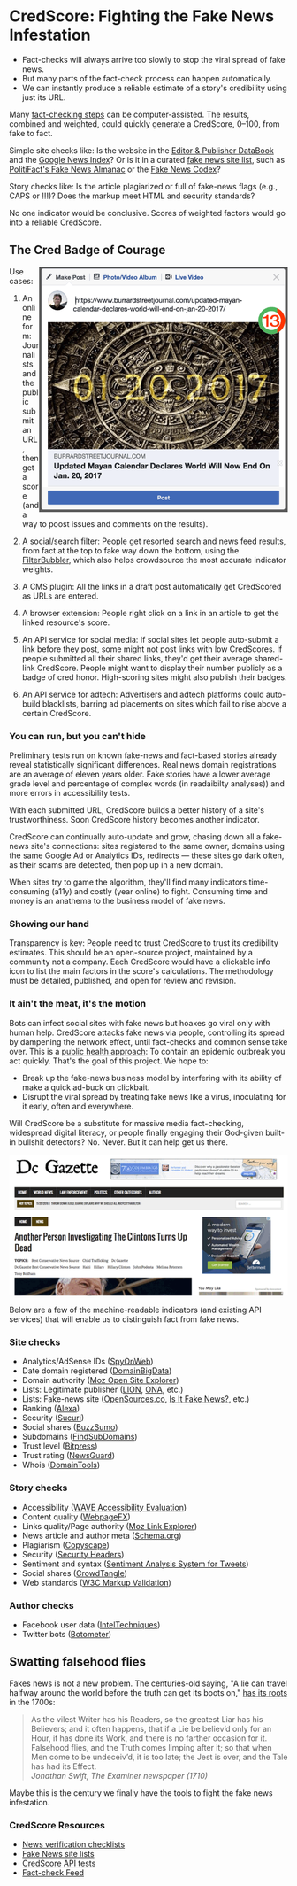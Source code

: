 # CredScore: Fighting the Fake News Infestation #
* Fact-checks will always arrive too slowly to stop the viral spread of fake news.
* But many parts of the fact-check process can happen automatically.
* We can instantly produce a reliable estimate of a story's credibility using just its URL.

Many <a href="https://github.com/hearvox/Research/blob/master/News-Trust/news-verification-checklists.md">fact-checking steps</a> can be computer-assisted. The results, combined and weighted, could quickly generate a CredScore, 0–100, from fake to fact. 

Simple site checks like: Is the website in the <a href="http://www.editorandpublisher.com/databook/data/?djoPage=search_details&djoPid=25874">Editor &amp; Publisher DataBook</a> and the <a href="https://news.google.com/">Google News Index</a>? Or is it in a curated <a href="https://github.com/hearvox/Research/blob/master/News-Trust/fake-news-site-lists.md">fake news site list</a>, such as <a href="https://infogram.com/politifacts-fake-news-almanac-1gew2vjdxl912nj">PolitiFact's Fake News Almanac</a> or the <a href="http://www.fakenewscodex.com/">Fake News Codex</a>?

Story checks like: Is the article plagiarized or full of fake-news flags (e.g., CAPS or !!!)? Does the markup meet HTML and security standards?
  
No one indicator would be conclusive. Scores of weighted factors would go into a reliable CredScore.

## The Cred Badge of Courage ##
<img src="https://raw.githubusercontent.com/hearvox/Research/master/News-Trust/assets/FB-fake-news-post.png" width="450" alt="Mockup of Facebook post of fake news link with low CredScore" align="right" />Use cases:<br>
1. An online form: Journalists and the public submit an URL, then get a score (and a way to poost issues and comments on the results).

2. A social/search filter: People get resorted search and news feed results, from fact at the top to fake way down the bottom, using the <a href="http://filterbubbler.org/">FilterBubbler</a>, which also helps crowdsource the most accurate indicator weights.

3. A CMS plugin: All the links in a draft post automatically get CredScored as URLs are entered.

4. A browser extension: People right click on a link in an article to get the linked resource's score.

5. An API service for social media: If social sites let people auto-submit a link before they post, some might not post links with low CredScores. If people submitted all their shared links, they'd get their average shared-link CredScore. People might want to display their number publicly as a badge of cred honor. High-scoring sites might also publish their badges.

6. An API service for adtech: Advertisers and adtech platforms could auto-build blacklists, barring ad placements on sites which fail to rise above a certain CredScore.

### You can run, but you can't hide ###
Preliminary tests run on known fake-news and fact-based stories already reveal statistically significant differences. Real news domain registrations are an average of eleven years older. Fake stories have a lower average grade level and percentage of complex words (in readaibilty analyses)) and more errors in accessibility tests.

With each submitted URL, CredScore builds a better history of a site's trustworthiness. Soon CredScore history becomes another indicator. 

CredScore can continually auto-update and grow, chasing down all a fake-news site's connections: sites registered to the same owner, domains using the same Google Ad or Analytics IDs, redirects — these sites go dark often, as their scams are detected, then pop up in a new domain. 

When sites try to game the algorithm, they'll find many indicators time-consuming (a11y) and costly (year online) to fight. Consuming time and money is an anathema to the business model of fake news. 

### Showing our hand ###
Transparency is key: People need to trust CredScore to trust its credibility estimates. This should be an open-source project, maintained by a community not a company. Each CredScore would have a clickable info icon to list the main factors in the score's calculations. The methodology must be detailed, published, and open for review and revision. 

### It ain't the meat, it's the motion ###
Bots can infect social sites with fake news but hoaxes go viral only with human help. CredScore attacks fake news via people, controlling its spread by dampening the network effect, until fact-checks and common sense take over. This is a <a href="https://www-m.cnn.com/2018/08/15/health/violent-crime-disease-contagious-partner/index.html">public health approach</a>: To contain an epidemic outbreak you act quickly. That's the goal of this project. We hope to:
* Break up the fake-news business model by interfering with its ability of make a quick ad-buck on clickbait.
* Disrupt the viral spread by treating fake news like a virus, inoculating for it early, often and everywhere.

Will CredScore be a substitute for massive media fact-checking, widespread digital literacy, or people finally engaging their God-given built-in bullshit detectors? No. Never. But it can help get us there.

<div align="center"><img src="https://raw.githubusercontent.com/hearvox/Research/master/News-Trust/assets/cbs-fake-news-screenshots.gif" alt="Screenshots of fake news articles" /></div>

Below are a few of the machine-readable indicators (and existing API services) that will enable us to distinguish fact from fake news.

### Site checks ###
* Analytics/AdSense IDs (<a href="http://spyonweb.com/">SpyOnWeb</a>)
* Date domain registered (<a href="https://domainbigdata.com/">DomainBigData</a>)
* Domain authority (<a href="https://moz.com/researchtools/ose/">Moz Open Site Explorer</a>)
* Lists: Legitimate publisher (<a href="http://www.lionpublishers.com/members/list/">LION</a>, <a href="https://journalists.org/">ONA</a>, etc.)
* Lists: Fake-news site (<a href="http://www.opensources.co/">OpenSources.co</a>, <a href="https://isitfakenews.com/">Is It Fake News?</a>, etc.)
* Ranking (<a href="https://www.alexa.com/siteinfo/">Alexa</a>)
* Security (<a href="https://sitecheck.sucuri.net/">Sucuri</a>)
* Social shares (<a href="https://app.buzzsumo.com/research/most-shared">BuzzSumo</a>)
* Subdomains (<a href="https://findsubdomains.com/">FindSubDomains</a>)
* Trust level (<a href="https://bitpress.network/">Bitpress</a>)
* Trust rating (<a href="https://www.newsguardtech.com/">NewsGuard</a>)
* Whois (<a href="http://whois.domaintools.com/propornot.com">DomainTools</a>)

### Story checks ###
* Accessibility (<a href="https://wave.webaim.org/">WAVE Accessibility Evaluation</a>)
* Content quality (<a href="https://www.webpagefx.com/tools/read-able/">WebpageFX</a>)
* Links quality/Page authority (<a href="https://analytics.moz.com/">Moz Link Explorer</a>)
* News article and author meta (<a href="https://schema.org/NewsArticle">Schema.org</a>)
* Plagiarism (<a href="https://www.copyscape.com/">Copyscape</a>)
* Security (<a href="https://securityheaders.com/">Security Headers</a>)
* Sentiment and syntax (<a href="http://saifmohammad.com/WebPages/NRC-Canada-Sentiment.htm">Sentiment Analysis System for Tweets</a>)
* Social shares (<a href="https://www.crowdtangle.com/">CrowdTangle</a>)
* Web standards (<a href="https://validator.w3.org/">W3C Markup Validation</a>)

### Author checks ###
* Facebook user data (<a href="https://inteltechniques.com/menu.html">IntelTechniques</a>)
* Twitter bots (<a href="https://botometer.iuni.iu.edu/">Botometer</a>)

## Swatting falsehood flies ##
Fakes news is not a new problem. The centuries-old saying, "A lie can travel halfway around the world before the truth can get its boots on," <a href="https://quoteinvestigator.com/2014/07/13/truth/">has its roots</a> in the 1700s:
<blockquote>As the vilest Writer has his Readers, so the greatest Liar has his Believers; and it often happens, that if a Lie be believ’d only for an Hour, it has done its Work, and there is no farther occasion for it. Falsehood flies, and the Truth comes limping after it; so that when Men come to be undeceiv’d, it is too late; the Jest is over, and the Tale has had its Effect.<br>
<cite>Jonathan Swift, The Examiner newspaper (1710)</blockquote>
  
Maybe this is the century we finally have the tools to fight the fake news infestation.

### CredScore Resources ###
<ul>
<li><a href="https://github.com/hearvox/Research/blob/master/News-Trust/news-verification-checklists.md">News verification checklists</a></li>
<li><a href="https://github.com/hearvox/Research/blob/master/News-Trust/fake-news-site-lists.md">Fake News site lists</a></li>
<li><a href="https://hearingvoices.com/tools/credscore/">CredScore API tests</a></li>
<li><a href="https://fact.pubmedia.us/">Fact-check Feed</a></li>
</ul>
